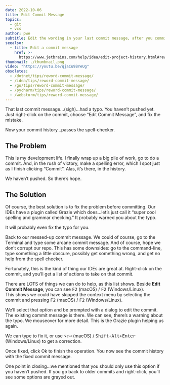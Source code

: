 ```yaml
---
date: 2022-10-06
title: Edit Commit Message
topics:
  - git
  - vcs
author: pwe
subtitle: Edit the wording in your last commit message, after you committed.
seealso:
  - title: Edit a commit message
    href: >-
      https://www.jetbrains.com/help/idea/edit-project-history.html#reword-commit
thumbnail: ./thumbnail.png
video: "https://youtu.be/qjaCu9BYeUg"
obsoletes:
  - /dotnet/tips/reword-commit-message/
  - /idea/tips/reword-commit-message/
  - /go/tips/reword-commit-message/
  - /pycharm/tips/reword-commit-message/
  - /webstorm/tips/reword-commit-message/
---
```


That last commit message…(sigh)...had a typo.
You haven’t pushed yet. Just right-click on the commit, choose “Edit Commit Message”, and fix the mistake.

Now your commit history…passes the spell-checker.

## The Problem

This is my development life.
I finally wrap up a big pile of work, go to do a commit.
And, in the rush of victory, make a spelling error, which I spot just as I finish clicking “Commit”.
Alas, it’s there, in the history.

We haven’t pushed. So there’s hope.

## The Solution

Of course, the best solution is to fix the problem before committing.
Our IDEs have a plugin called Grazie which does...let’s just call it “super cool spelling and grammar checking.”
It probably warned you about the typo.

It will probably even fix the typo for you.

Back to our messed-up commit message.
We could of course, go to the Terminal and type some arcane commit message.
And of course, hope we don’t corrupt our repo.
This has some downsides: go to the command-line, type something a little obscure, possibly get something wrong, and get no help from the spell checker.

Fortunately, this is the kind of thing our IDEs are great at.
Right-click on the commit, and you’ll get a list of actions to take on that commit.

There are LOTS of things we can do to help, as this list shows.
Beside **Edit Commit Message**, you can see <kbd>F2</kbd> (macOS) / <kbd>F2</kbd> (Windows/Linux).  
This shows we could have skipped the context menu by selecting the commit and pressing <kbd>F2</kbd> (macOS) / <kbd>F2</kbd> (Windows/Linux).

We’ll select that option and be prompted with a dialog to edit the commit.
The existing commit message is there.
We can see, there’s a warning about the typo. We mouseover for more detail.
This is the Grazie plugin helping us again.

We can type to fix it, or use <kbd>⌥⇧⏎</kbd> (macOS) / <kbd>Shift+Alt+Enter</kbd> (Windows/Linux) to get a correction.

Once fixed, click Ok to finish the operation.
You now see the commit history with the fixed commit message.

One point in closing...we mentioned that you should only use this option if you haven’t pushed.
If you go back to older commits and right-click, you’ll see some options are grayed out.

